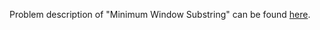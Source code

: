 Problem description of "Minimum Window Substring" can be found [here](https://leetcode.com/problems/minimum-window-substring/).
